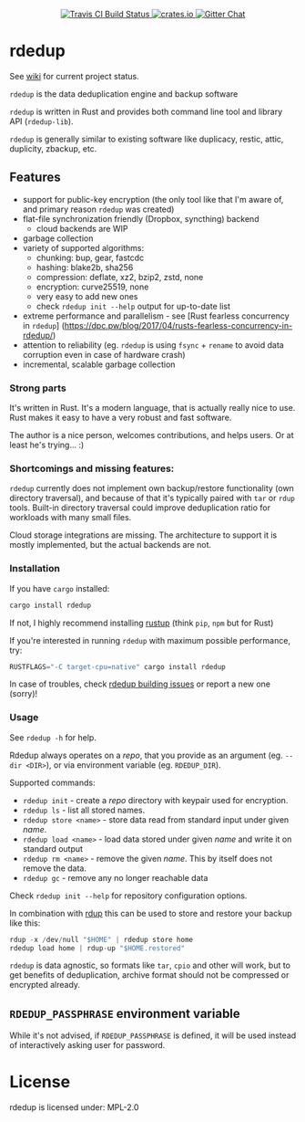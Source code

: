 <!-- README.md is auto-generated from README.tpl with `cargo readme` -->

<p align="center">
  <a href="https://travis-ci.org/dpc/rdedup">
      <img src="https://img.shields.io/travis/dpc/rdedup/master.svg?style=flat-square" alt="Travis CI Build Status">
  </a>
  <a href="https://crates.io/crates/rdedup">
      <img src="http://meritbadge.herokuapp.com/rdedup?style=flat-square" alt="crates.io">
  </a>
  <a href="https://gitter.im/dpc/rdedup">
      <img src="https://img.shields.io/badge/GITTER-join%20chat-green.svg?style=flat-square" alt="Gitter Chat">
  </a>
  <br>
</p>

# rdedup

See [wiki](https://github.com/dpc/rdedup/wiki) for current project status.

`rdedup` is the data deduplication engine and backup software

`rdedup` is written in Rust and provides both command line tool
and library API (`rdedup-lib`).

`rdedup` is generally similar to existing software like
 duplicacy, restic, attic, duplicity, zbackup, etc.

 ## Features

 * support for public-key encryption (the only tool like that I'm aware of,
   and primary reason `rdedup` was created)
 * flat-file synchronization friendly (Dropbox, syncthing) backend
   * cloud backends are WIP
 * garbage collection
 * variety of supported algorithms:
   * chunking: bup, gear, fastcdc
   * hashing: blake2b, sha256
   * compression: deflate, xz2, bzip2, zstd, none
   * encryption: curve25519, none
   * very easy to add new ones
   * check `rdedup init --help` output for up-to-date list
 * extreme performance and parallelism - see
   [Rust fearless concurrency in `rdedup`]
   (https://dpc.pw/blog/2017/04/rusts-fearless-concurrency-in-rdedup/)
 * attention to reliability (eg. `rdedup` is using `fsync` + `rename`
   to avoid data corruption even in case of hardware crash)
 * incremental, scalable garbage collection

### Strong parts

It's written in Rust. It's a modern language, that is actually really nice
to use.
Rust makes it easy to have a very robust and fast software.

The author is a nice person, welcomes contributions, and helps users. Or at
least he's trying... :)

### Shortcomings and missing features:

`rdedup` currently does not implement own backup/restore functionality (own
directory traversal), and because of that it's typically paired with `tar`
or `rdup` tools. Built-in directory traversal could improve deduplication
ratio for workloads with many small files.

Cloud storage integrations are missing. The architecture to support it is
mostly implemented, but the actual backends are not.

### Installation

If you have `cargo` installed:

```rust
cargo install rdedup
```

If not, I highly recommend installing [rustup][rustup] (think `pip`, `npm`
but for Rust)

If you're interested in running `rdedup` with maximum possible performance,
try:

```rust
RUSTFLAGS="-C target-cpu=native" cargo install rdedup
```

[rustup]: https://www.rustup.rs/

In case of troubles, check
[rdedup building issues](https://github.com/dpc/rdedup/issues?q=is%3Aissue+is%3Aclosed+label%3Abuilding)
or report a new one (sorry)!

### Usage

See `rdedup -h` for help.

Rdedup always operates on a *repo*, that you provide as an argument
(eg. `--dir <DIR>`), or via environment variable (eg. `RDEDUP_DIR`).

Supported commands:

* `rdedup init` - create a *repo* directory with keypair used for
encryption.
* `rdedup ls` - list all stored names.
* `rdedup store <name>` - store data read from standard input under given
*name*.
* `rdedup load <name>` - load data stored under given *name* and write it
on standard output
* `rdedup rm <name>` - remove the given *name*. This by itself does not
remove the data.
* `rdedup gc` - remove any no longer reachable data

Check `rdedup init --help` for repository configuration options.

In combination with [rdup][rdup] this can be used to store and restore your
backup like this:

```rust
rdup -x /dev/null "$HOME" | rdedup store home
rdedup load home | rdup-up "$HOME.restored"
```

`rdedup` is data agnostic, so formats like `tar`, `cpio` and other will
work,
but to get benefits of deduplication, archive format should not be
compressed
or encrypted already.

## `RDEDUP_PASSPHRASE` environment variable

While it's not advised, if `RDEDUP_PASSPHRASE` is defined, it will be used
instead of interactively asking user for password.

[bup]: https://github.com/bup/bup/
[rdup]: https://github.com/miekg/rdup
[syncthing]: https://syncthing.net
[zbackup]: http://zbackup.org/
[zbackup-issue]: https://github.com/zbackup/zbackup/issues/109
[ddar]: https://github.com/basak/ddar/
[ddar-issue]: https://github.com/basak/ddar/issues/10

# License

rdedup is licensed under: MPL-2.0
